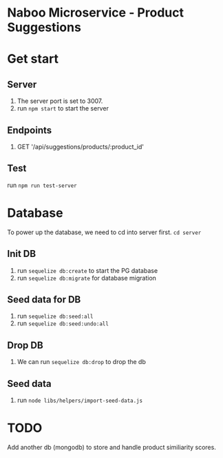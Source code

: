 # Naboo Microservice - Product Suggestions

# Get start
## Server
1. The server port is set to 3007.
2. run `npm start` to start the server

## Endpoints
1. GET '/api/suggestions/products/:product_id'

## Test
run `npm run test-server` 

# Database
To power up the database, we need to cd into server first.  `cd server`

## Init DB
1. run `sequelize db:create` to start the PG database
2. run `sequelize db:migrate` for database migration 

## Seed data for DB
1. run `sequelize db:seed:all`
2. run `sequelize db:seed:undo:all`

## Drop DB
1. We can run `sequelize db:drop` to drop the db

## Seed data
1. run `node libs/helpers/import-seed-data.js`

# TODO
Add another db (mongodb) to store and handle product similiarity scores.